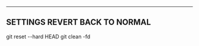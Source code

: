 ------------------------------
SETTINGS REVERT BACK TO NORMAL
------------------------------
git reset --hard HEAD
git clean -fd
